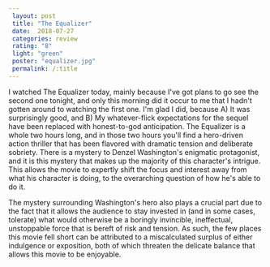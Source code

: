```yaml
---
 layout: post
 title: "The Equalizer"
 date:  2018-07-27
 categories: review
 rating: "8"
 light: "green"
 poster: "equalizer.jpg"
 permalink: /:title
---
```



I watched The Equalizer today, mainly because I've got plans to go see the second one tonight, and only this morning did it occur to me that I hadn't gotten around to watching the first one. I'm glad I did, because A) It was surprisingly good, and B) My whatever-flick expectations for the sequel have been replaced with honest-to-god anticipation. The Equalizer is a whole two hours long, and in those two hours you'll find a hero-driven action thriller that has been flavored with dramatic tension and deliberate sobriety. There is a mystery to Denzel Washington's enigmatic protagonist, and it is this mystery that makes up the majority of this character's intrigue. This allows the movie to expertly shift the focus and interest away from what his character is doing, to the overarching question of how he's able to do it.


The mystery surrounding Washington's hero also plays a crucial part due to the fact that it allows the audience to stay invested in (and in some cases, tolerate) what would otherwise be a boringly invincible, ineffectual, unstoppable force that is  bereft of risk and tension. As such, the few places this movie fell short can be attributed to a miscalculated surplus of either indulgence or exposition, both of which threaten the delicate balance that allows this movie to be enjoyable. 
